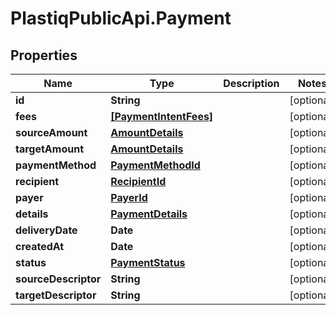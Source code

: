 # PlastiqPublicApi.Payment

## Properties

Name | Type | Description | Notes
------------ | ------------- | ------------- | -------------
**id** | **String** |  | [optional] 
**fees** | [**[PaymentIntentFees]**](PaymentIntentFees.md) |  | [optional] 
**sourceAmount** | [**AmountDetails**](AmountDetails.md) |  | [optional] 
**targetAmount** | [**AmountDetails**](AmountDetails.md) |  | [optional] 
**paymentMethod** | [**PaymentMethodId**](PaymentMethodId.md) |  | [optional] 
**recipient** | [**RecipientId**](RecipientId.md) |  | [optional] 
**payer** | [**PayerId**](PayerId.md) |  | [optional] 
**details** | [**PaymentDetails**](PaymentDetails.md) |  | [optional] 
**deliveryDate** | **Date** |  | [optional] 
**createdAt** | **Date** |  | [optional] 
**status** | [**PaymentStatus**](PaymentStatus.md) |  | [optional] 
**sourceDescriptor** | **String** |  | [optional] 
**targetDescriptor** | **String** |  | [optional] 


